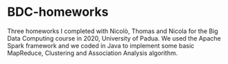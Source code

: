 # BDC-homeworks
Three homeworks I completed with Nicolò, Thomas and Nicola for the Big Data Computing course in 2020, University of Padua. We used the Apache Spark framework and we coded in Java to implement some basic MapReduce, Clustering and Association Analysis algorithm.
